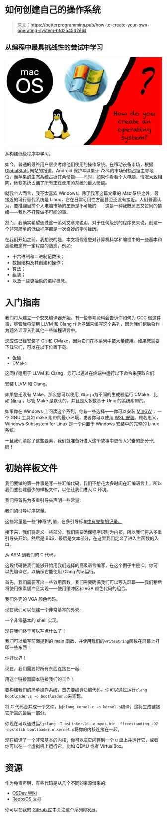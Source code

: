# 如何创建自己的操作系统

> 原文：<https://betterprogramming.pub/how-to-create-your-own-operating-system-bfd2545d2e6d>

## 从编程中最具挑战性的尝试中学习

![](img/be15479d8e8dda745ffa7a5645f7387a.png)

从构建低级程序中学习。

如今，普通的最终用户很少考虑他们使用的操作系统。在移动设备市场，根据 [GlobalStats](https://gs.statcounter.com/vendor-market-share/mobile) 网站的报道，Android 保护伞以累计 73%的市场份额占据主导地位，而苹果的生态系统占据其余份额——同时，如果你看看个人电脑，情况大致相同，微软系统占据了所有正在使用的系统的最大份额。

就我个人而言，我不太喜欢 Windows，除了我写这篇文章的 Mac 系统之外，最接近的可行替代系统是 Linux，它在日常可用性方面甚至还没有接近。人们普遍认为，要推翻目前个人电脑市场的垄断是不可能的——这是一种我既厌恶又赞同的情绪——我也不打算做不可能的事。

然而，我确实希望通过这一系列文章来说明，对于任何级别的程序员来说，创建一个非常简单的低级程序都是一次奇妙的学习经历。

在我们开始之前，我想说的是，本文将假设您对计算机科学和编程中的一些基本和高级概念有一定程度的熟悉，例如:

*   十六进制和二进制记数法；
*   数据结构及其创建和操作；
*   算法；
*   组装；
*   以及一些更抽象的编程概念。

# 入门指南

我们将从建立一个交叉编译器开始。有一些参考资料会告诉你如何为 GCC 做这件事，尽管我将使用 LLVM 和 Clang 作为基础来编写这个系列，因为我们稍后将作为题外话深入到其他一些编程语言中。

您应该已经安装了 Git 和 CMake，因为它们在本系列中被大量使用。如果您需要下载它们，可以在以下位置下载:

*   [饭桶](https://git-scm.com/)
*   [CMake](https://cmake.org)

这同样适用于 LLVM 和 Clang，您可以通过在终端中运行以下命令来获取它们:

安装 LLVM 和 Clang。

如果您还没有 Make，那么您可以使用`-GNinja`为不同的生成器运行 CMake，比如 [Ninja](https://ninja-build.org/) ，尽管 Make 是默认的，并且是大多数基于 Unix 的系统附带的。

如果你在 Windows 上阅读这个系列，你有一些选择——你可以安装 [MinGW](https://www.mingw-w64.org/) ，一个 GNU 工具如 make 附带的最小环境，或者你可以使用 [WSL 安装](https://docs.microsoft.com/en-us/windows/wsl/install)。顾名思义，Windows Subsystem for Linux 是一个内置于 Windows 安装中的完整的 Linux 系统。

一旦我们清除了这些要素，我们就准备好进入这个故事中更令人兴奋的部分:代码！

# 初始样板文件

我们要做的第一件事是写一些汇编代码。我们不想花太多时间在汇编语言上，所以我们要创建最少的样板文件，以便让我们进入 C 环境。

我们将首先为多重引导头声明一些常量:

我们的引导程序常量。

这些常量是一些“神奇”的值，在多引导标准[中有完整的记录。](https://www.gnu.org/software/grub/manual/multiboot/multiboot.html#OS-image-format)

接下来，我们将定义一些部分。我们需要确保程序识别为内核，所以我们将从多重引导头开始，然后是 BSS，最后是文本部分，在这里我们定义了进入主函数的入口。

从 ASM 到我们的 C 代码。

这段代码使我们能够开始用我们选择的高级语言编写，在这个例子中是 C。你可以先编译它，以确保它能使用 Clang 的`as`运行。

首先，我们需要写出一些效用函数。我们需要确保我们可以写入屏幕——我们稍后将使用像素缓冲区实现——使用缓冲区和 VGA 颜色代码的组合。

我们外壳的 VGA 颜色代码。

现在我们可以创建一个非常基本的外壳:

一个非常基本的 shell 实现。

现在我们终于可以写点什么了！

我们可以编写前面提到的 main 函数，并使用我们的`writeString`函数在屏幕上打印一些东西！

你好世界！

现在，我们需要将所有东西连接在一起:

用这个链接器脚本链接我们的工作！

要构建我们的简单操作系统，首先要编译汇编代码。你可以通过运行`clang bootloader.s -o bootloader.o`来实现。

将 C 代码合并成一个文件，用`clang kernel.c -o kernel.o`编译。这将生成链接它所需的最后一部分。

你现在可以通过运行`clang -T osLinker.ld -o myos.bin -ffreestanding -O2 -nostdlib bootloader.o kernel.o`将你的内核连接在一起。

现在编译了一个非常基本的内核，你可以把它闪存到一个 u 盘上并运行它，或者你可以在一个虚拟机上运行它，比如 QEMU 或者 VirtualBox。

# 资源

作为免责声明，有些代码是从几个不同的来源借来的:

*   [OSDev Wiki](https://wiki.osdev.org/Main_Page)
*   [RedoxOS 文档](https://redox-os.org/docs/)

你可以在我的 [GitHub 库](https://github.com/jwfufa/sys3)中关注这个系列的发展。